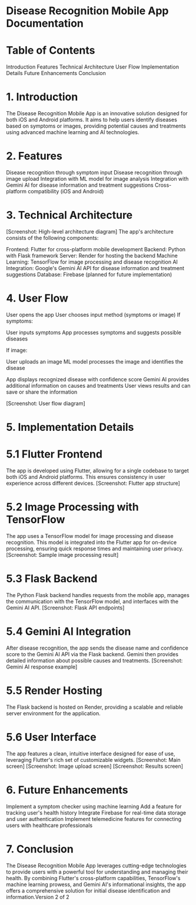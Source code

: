 # Disease Recognition Mobile App Documentation
# Table of Contents

Introduction
Features
Technical Architecture
User Flow
Implementation Details
Future Enhancements
Conclusion

# 1. Introduction
The Disease Recognition Mobile App is an innovative solution designed for both iOS and Android platforms. It aims to help users identify diseases based on symptoms or images, providing potential causes and treatments using advanced machine learning and AI technologies.
# 2. Features

Disease recognition through symptom input
Disease recognition through image upload
Integration with ML model for image analysis
Integration with Gemini AI for disease information and treatment suggestions
Cross-platform compatibility (iOS and Android)

# 3. Technical Architecture
[Screenshot: High-level architecture diagram]
The app's architecture consists of the following components:

Frontend: Flutter for cross-platform mobile development
Backend: Python with Flask framework
Server: Render for hosting the backend
Machine Learning: TensorFlow for image processing and disease recognition
AI Integration: Google's Gemini AI API for disease information and treatment suggestions
Database: Firebase (planned for future implementation)

# 4. User Flow

User opens the app
User chooses input method (symptoms or image)
If symptoms:

User inputs symptoms
App processes symptoms and suggests possible diseases


If image:

User uploads an image
ML model processes the image and identifies the disease


App displays recognized disease with confidence score
Gemini AI provides additional information on causes and treatments
User views results and can save or share the information

[Screenshot: User flow diagram]
# 5. Implementation Details
# 5.1 Flutter Frontend
The app is developed using Flutter, allowing for a single codebase to target both iOS and Android platforms. This ensures consistency in user experience across different devices.
[Screenshot: Flutter app structure]
# 5.2 Image Processing with TensorFlow
The app uses a TensorFlow model for image processing and disease recognition. This model is integrated into the Flutter app for on-device processing, ensuring quick response times and maintaining user privacy.
[Screenshot: Sample image processing result]
# 5.3 Flask Backend
The Python Flask backend handles requests from the mobile app, manages the communication with the TensorFlow model, and interfaces with the Gemini AI API.
[Screenshot: Flask API endpoints]
# 5.4 Gemini AI Integration
After disease recognition, the app sends the disease name and confidence score to the Gemini AI API via the Flask backend. Gemini then provides detailed information about possible causes and treatments.
[Screenshot: Gemini AI response example]
# 5.5 Render Hosting
The Flask backend is hosted on Render, providing a scalable and reliable server environment for the application.
# 5.6 User Interface
The app features a clean, intuitive interface designed for ease of use, leveraging Flutter's rich set of customizable widgets.
[Screenshot: Main screen]
[Screenshot: Image upload screen]
[Screenshot: Results screen]
# 6. Future Enhancements

Implement a symptom checker using machine learning
Add a feature for tracking user's health history
Integrate Firebase for real-time data storage and user authentication
Implement telemedicine features for connecting users with healthcare professionals

# 7. Conclusion
The Disease Recognition Mobile App leverages cutting-edge technologies to provide users with a powerful tool for understanding and managing their health. By combining Flutter's cross-platform capabilities, TensorFlow's machine learning prowess, and Gemini AI's informational insights, the app offers a comprehensive solution for initial disease identification and information.Version 2 of 2
